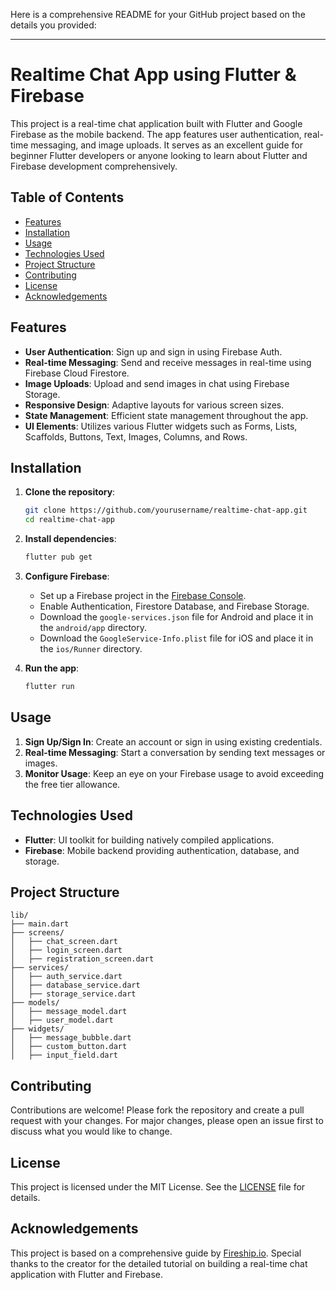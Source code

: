 Here is a comprehensive README for your GitHub project based on the details you provided:

---

# Realtime Chat App using Flutter & Firebase

This project is a real-time chat application built with Flutter and Google Firebase as the mobile backend. The app features user authentication, real-time messaging, and image uploads. It serves as an excellent guide for beginner Flutter developers or anyone looking to learn about Flutter and Firebase development comprehensively.

## Table of Contents

- [Features](#features)
- [Installation](#installation)
- [Usage](#usage)
- [Technologies Used](#technologies-used)
- [Project Structure](#project-structure)
- [Contributing](#contributing)
- [License](#license)
- [Acknowledgements](#acknowledgements)

## Features

- **User Authentication**: Sign up and sign in using Firebase Auth.
- **Real-time Messaging**: Send and receive messages in real-time using Firebase Cloud Firestore.
- **Image Uploads**: Upload and send images in chat using Firebase Storage.
- **Responsive Design**: Adaptive layouts for various screen sizes.
- **State Management**: Efficient state management throughout the app.
- **UI Elements**: Utilizes various Flutter widgets such as Forms, Lists, Scaffolds, Buttons, Text, Images, Columns, and Rows.

## Installation

1. **Clone the repository**:
    ```sh
    git clone https://github.com/yourusername/realtime-chat-app.git
    cd realtime-chat-app
    ```

2. **Install dependencies**:
    ```sh
    flutter pub get
    ```

3. **Configure Firebase**:
    - Set up a Firebase project in the [Firebase Console](https://console.firebase.google.com/).
    - Enable Authentication, Firestore Database, and Firebase Storage.
    - Download the `google-services.json` file for Android and place it in the `android/app` directory.
    - Download the `GoogleService-Info.plist` file for iOS and place it in the `ios/Runner` directory.

4. **Run the app**:
    ```sh
    flutter run
    ```

## Usage

1. **Sign Up/Sign In**: Create an account or sign in using existing credentials.
2. **Real-time Messaging**: Start a conversation by sending text messages or images.
3. **Monitor Usage**: Keep an eye on your Firebase usage to avoid exceeding the free tier allowance.

## Technologies Used

- **Flutter**: UI toolkit for building natively compiled applications.
- **Firebase**: Mobile backend providing authentication, database, and storage.

## Project Structure

```plaintext
lib/
├── main.dart
├── screens/
│   ├── chat_screen.dart
│   ├── login_screen.dart
│   ├── registration_screen.dart
├── services/
│   ├── auth_service.dart
│   ├── database_service.dart
│   ├── storage_service.dart
├── models/
│   ├── message_model.dart
│   ├── user_model.dart
├── widgets/
│   ├── message_bubble.dart
│   ├── custom_button.dart
│   ├── input_field.dart
```

## Contributing

Contributions are welcome! Please fork the repository and create a pull request with your changes. For major changes, please open an issue first to discuss what you would like to change.

## License

This project is licensed under the MIT License. See the [LICENSE](LICENSE) file for details.

## Acknowledgements

This project is based on a comprehensive guide by [Fireship.io](https://youtu.be/1kOMoncF4p4?si=BeC8mXHcyKkqaM1r). Special thanks to the creator for the detailed tutorial on building a real-time chat application with Flutter and Firebase.
